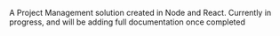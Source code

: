 A Project Management solution created in Node and React. Currently in progress, and will be adding full documentation once completed
